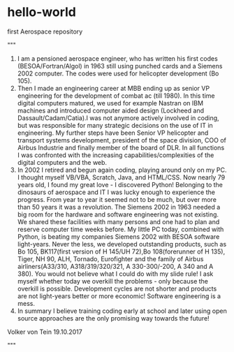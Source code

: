 # hello-world
first Aerospace repository

"""
1) I am a pensioned aerospace engineer, who has written his first codes (BESOA/Fortran/Algol) in 1963 still using punched cards and a Siemens 2002 computer. The codes were used for helicopter development (Bo 105).
2) Then I made an engineering career at MBB ending up as senior VP engineering for the development of combat ac (till 1980). In this time digital computers matured, we used for example Nastran on IBM machines and introduced computer aided design (Lockheed and Dassault/Cadam/Catia).I was not anymore actively involved in coding, but was responsible for many strategic decisions on the use of IT in engineering. My further steps have been Senior VP helicopter and transport systems development, president of the space division, COO of Airbus Industrie and finally member of the board of DLR. In all functions I was confronted with the increasing capabilities/complexities of the digital computers and the web. 
3) In 2002 I retired and begun again coding, playing around only on my PC. I thought myself VB/VBA, Scratch, Java, and HTML/CSS. Now nearly 79 years old, I found my great love - I discovered Python! Belonging to the dinosaurs of aerospace and IT I was lucky enough to experience the progress. From year to year it seemed not to be much, but over more than 50 years it was a revolution. The Siemens 2002 in 1963 needed a big room for the hardware and software engineering was not existing. We shared these facilities with many persons and one had to plan and reserve computer time weeks before. My little PC today, combined with Python, is beating my companies Siemens 2002 with BESOA software light-years. 
Never the less, we developed outstanding products, such as Bo 105, BK117(first version of H 145/UH 72),Bo 108(forerunner of H 135), Tiger, NH 90, ALH, Tornado, Eurofighter and the family of Airbus airliners(A33/310, A318/319/320/321, A 330-300/-200, A 340 and A 380). You would not believe what I could do with my slide rule! I ask myself whether today we overkill the problems - only because the overkill is possible. Development cycles are not shorter and products are not light-years better or more economic! Software engineering is a mess. 
4) In summary I believe training coding early at school and later using open source approaches are the only promising way towards the future!

Volker von Tein 19.10.2017

"""
